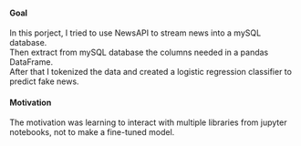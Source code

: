 #### Goal
In this porject, I tried to use NewsAPI to stream news into a mySQL database.  
Then extract from mySQL database the columns needed in a pandas DataFrame.  
After that I tokenized the data and created a logistic regression classifier to predict fake news.  
#### Motivation
The motivation was learning to interact with multiple libraries from jupyter notebooks, not to make a fine-tuned model.
